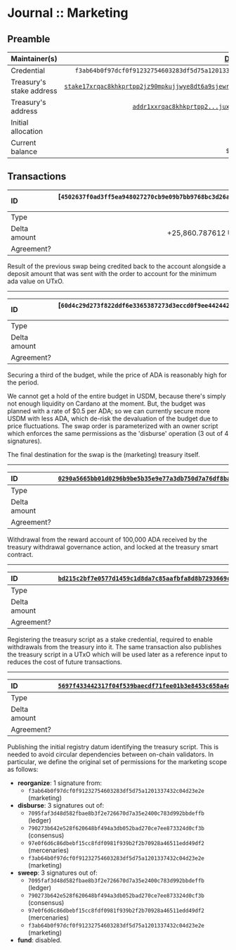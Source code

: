 # Journal :: Marketing

## Preamble

| Maintainer(s)            |                                                 [Damien Czapla][] |
| :----------------------- | ----------------------------------------------------------------: |
| Credential               |        `f3ab64b0f97dcf0f91232754603283df5d75a1201337432c04d23e2e` |
| Treasury's stake address | [`stake17xrqac8khkprtpp2jz90mpkujjwye8dt6a9sjewrvjudx9ggg4u5y`][] |
| Treasury's address       |                    [`addr1xxrqac8khkprtpp2...juxe9c6v2shcjss3`][] |
| Initial allocation       |                                                          ₳100,000 |
| Current balance          |                                 `₳68,752.306`<br/>`$25,860.787612` |

## Transactions


| ID           | [`4502637f0ad3ff5ea948027270cb9e09b7bb9768bc3d26adc81918499229a902`][] |
| :----------- | ---------------------------------------------------------------------: |
| Type         |                                                                    N/A |
| Delta amount |                                        +25,860.787612 USDM, +2.306 ADA |
| Agreement?   |                                                                    N/A |

Result of the previous swap being credited back to the account alongside a deposit amount that was sent with the order to account for the minimum ada value on UTxO.

---

| ID           | [`60d4c29d273f822ddf6e3365387273d3eccd0f9ee442442b62b7f907787f0ee9`][] |
| :----------- | ---------------------------------------------------------------------: |
| Type         |                                                             `disburse` |
| Delta amount |                                                            -31,250 ADA |
| Agreement?   |                                                                    N/A |

Securing a third of the budget, while the price of ADA is reasonably high for the period.

We cannot get a hold of the entire budget in USDM, because there's simply not enough liquidity on Cardano at the moment. But, the budget was planned with a rate of $0.5 per ADA; so we can currently secure more USDM with less ADA, which de-risk the devaluation of the budget due to price fluctuations. The swap order is parameterized with an owner script which enforces the same permissions as the 'disburse' operation (3 out of 4 signatures). 

The final destination for the swap is the (marketing) treasury itself.

---

| ID           | [`0290a5665bb01d0296b9be5b35e9e77a3db750d7a76df8ba1847adc3ef77a5e3`][] |
| :----------- | ---------------------------------------------------------------------: |
| Type         |                                                             initialize |
| Delta amount |                                                           +100,000 ADA |
| Agreement?   |                                                                    N/A |

Withdrawal from the reward account of 100,000 ADA received by the treasury withdrawal governance action, and locked at the treasury smart contract.

---

| ID           | [`bd215c2bf7e0577d1459c1d8da7c85aafbfa8d8b7293669cfabfa5563218972d`][] |
| :----------- | ---------------------------------------------------------------------: |
| Type         |                                                           `initialize` |
| Delta amount |                                                                      0 |
| Agreement?   |                                                                    N/A |

Registering the treasury script as a stake credential, required to enable withdrawals from the treasury into it. The same transaction also publishes the treasury script in a UTxO which will be used later as a reference input to reduces the cost of future transactions.

---

| ID           | [`5697f433442317f04f539baecdf71fee01b3e8453c658a4d782648bc1e4f4490`][] |
| :----------- | ---------------------------------------------------------------------: |
| Type         |                                                              `publish` |
| Delta amount |                                                                      0 |
| Agreement?   |                                                                    N/A |

Publishing the initial registry datum identifying the treasury script. This is needed to avoid circular dependencies between on-chain validators. In particular, we define the original set of permissions for the marketing scope as follows:

- **reorganize**: 1 signature from:
  - `f3ab64b0f97dcf0f91232754603283df5d75a1201337432c04d23e2e` (marketing)
- **disburse**: 3 signatures out of:
  - `7095faf3d48d582fbae8b3f2e726670d7a35e2400c783d992bbdeffb` (ledger)
  - `790273b642e528f620648bf494a3db052bad270ce7ee873324d0cf3b` (consensus)
  - `97e0f6d6c86dbebf15cc8fdf0981f939b2f2b70928a46511edd49df2` (mercenaries)
  - `f3ab64b0f97dcf0f91232754603283df5d75a1201337432c04d23e2e` (marketing)
- **sweep**: 3 signatures out of:
  - `7095faf3d48d582fbae8b3f2e726670d7a35e2400c783d992bbdeffb` (ledger)
  - `790273b642e528f620648bf494a3db052bad270ce7ee873324d0cf3b` (consensus)
  - `97e0f6d6c86dbebf15cc8fdf0981f939b2f2b70928a46511edd49df2` (mercenaries)
  - `f3ab64b0f97dcf0f91232754603283df5d75a1201337432c04d23e2e` (marketing)
- **fund**: disabled.

[Damien Czapla]: https://github.com/Dam-CZ

<!-- TODO: use explorer.cardano.org deeplink once it supports stake addresses -->

[`stake17xrqac8khkprtpp2jz90mpkujjwye8dt6a9sjewrvjudx9ggg4u5y`]: https://cardanoscan.io/stakeKey/stake17xrqac8khkprtpp2jz90mpkujjwye8dt6a9sjewrvjudx9ggg4u5y
[`addr1xxrqac8khkprtpp2...juxe9c6v2shcjss3`]: https://explorer.cardano.org/address/addr1xxrqac8khkprtpp2jz90mpkujjwye8dt6a9sjewrvjudx9vxpms0d0vzxkzz4yy2lkrde9yufjw6h46tp9juxe9c6v2shcjss3
[`0290a5665bb01d0296b9be5b35e9e77a3db750d7a76df8ba1847adc3ef77a5e3`]: https://explorer.cardano.org/tx/0290a5665bb01d0296b9be5b35e9e77a3db750d7a76df8ba1847adc3ef77a5e3
[`5697f433442317f04f539baecdf71fee01b3e8453c658a4d782648bc1e4f4490`]: https://explorer.cardano.org/tx/5697f433442317f04f539baecdf71fee01b3e8453c658a4d782648bc1e4f4490
[`bd215c2bf7e0577d1459c1d8da7c85aafbfa8d8b7293669cfabfa5563218972d`]: https://explorer.cardano.org/tx/bd215c2bf7e0577d1459c1d8da7c85aafbfa8d8b7293669cfabfa5563218972d

